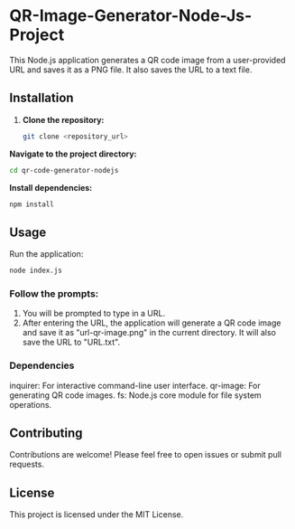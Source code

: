 # QR-Image-Generator-Node-Js-Project


This Node.js application generates a QR code image from a user-provided URL and saves it as a PNG file. It also saves the URL to a text file.

## Installation

1. **Clone the repository:**
   ```bash
   git clone <repository_url>
   ```


**Navigate to the project directory:**
```bash 
cd qr-code-generator-nodejs
```

**Install dependencies:**
 ```bash
npm install
```


## Usage
Run the application:

 ```bash
node index.js
```

### Follow the prompts:

1) You will be prompted to type in a URL.
2) After entering the URL, the application will generate a QR code image and save it as "url-qr-image.png" in the current directory. It will also save the URL to "URL.txt".

### Dependencies
inquirer: For interactive command-line user interface.
qr-image: For generating QR code images.
fs: Node.js core module for file system operations.

## Contributing
Contributions are welcome! Please feel free to open issues or submit pull requests.

## License
This project is licensed under the MIT License.
